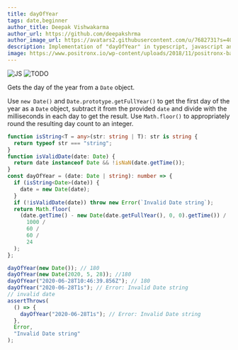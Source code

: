 ```yaml
---
title: dayOfYear
tags: date,beginner
author_title: Deepak Vishwakarma
author_url: https://github.com/deepakshrma
author_image_url: https://avatars2.githubusercontent.com/u/7682731?s=400
description: Implementation of "dayOfYear" in typescript, javascript and deno.
image: https://www.positronx.io/wp-content/uploads/2018/11/positronx-banner-1152-1.jpg
---
```


![JS](https://img.shields.io/badge/supports-javascript-yellow.svg?style=flat-square)
![TODO](https://img.shields.io/badge///TODO-blue.svg?style=flat-square)

Gets the day of the year from a `Date` object.

Use `new Date()` and `Date.prototype.getFullYear()` to get the first day of the year as a `Date` object, subtract it from the provided `date` and divide with the milliseconds in each day to get the result.
Use `Math.floor()` to appropriately round the resulting day count to an integer.

```ts title="typescript"
function isString<T = any>(str: string | T): str is string {
  return typeof str === "string";
}
function isValidDate(date: Date) {
  return date instanceof Date && !isNaN(date.getTime());
}
const dayOfYear = (date: Date | string): number => {
  if (isString<Date>(date)) {
    date = new Date(date);
  }
  if (!isValidDate(date)) throw new Error(`Invalid Date string`);
  return Math.floor(
    (date.getTime() - new Date(date.getFullYear(), 0, 0).getTime()) /
      1000 /
      60 /
      60 /
      24
  );
};
```

```ts title="typescript"
dayOfYear(new Date()); // 180
dayOfYear(new Date(2020, 5, 28)); //180
dayOfYear("2020-06-28T10:46:39.856Z"); // 180
dayOfYear("2020-06-28T1s"); // Error: Invalid Date string
// invalid date
assertThrows(
  () => {
    dayOfYear("2020-06-28T1s"); // Error: Invalid Date string
  },
  Error,
  "Invalid Date string"
);
```
